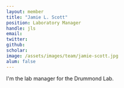 ```yaml
---
layout: member
title: "Jamie L. Scott"
position: Laboratory Manager
handle: jls
email: 
twitter: 
github: 
scholar: 
image: /assets/images/team/jamie-scott.jpg
alum: false
---
```

I'm the lab manager for the Drummond Lab.
